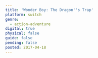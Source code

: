 ```yaml
---
title: 'Wonder Boy: The Dragon''s Trap'
platform: switch
genre:
  - action-adventure
digital: true
physical: false
guide: false
pending: false
posted: 2017-04-18
---
```

